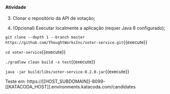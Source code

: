 #### Atividade

3) Clonar o repositório da API de votação;

4) (Opcional) Executar localmente a aplicação (requer Java 8 configurado);


`git clone --depth 1 --branch master https://github.com/ThoughtWorksInc/voter-service.git`{{execute}}

`cd voter-service`{{execute}}

`./gradlew clean build -x test`{{execute}}

`java -jar build/libs/voter-service-0.2.0.jar`{{execute}}



Teste em: https://[[HOST_SUBDOMAIN]]-8099-[[KATACODA_HOST]].environments.katacoda.com/candidates
